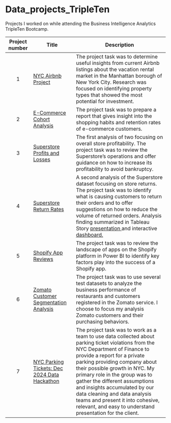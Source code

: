 # Data_projects_TripleTen

Projects I worked on while attending the Business Intelligence Analytics TripleTen Bootcamp.


| Project number | Title | Description |
| :-----------: | ----------- |----------- |
| 1 | [NYC Airbnb Project](https://docs.google.com/spreadsheets/d/1RJXpP5sq4VEvNBJWPpVhWK2vMkSgRY1oYPffN4hywLo/edit?usp=sharing) | The project task was to determine useful insights from current Airbnb listings about the vacation rental market in the Manhattan borough of New York City. Research was focused on identifying property types that showed the most potential for investment. |
| 2 | [E-Commerce Cohort Analysis ](https://docs.google.com/spreadsheets/d/1Zt4jZ3kDbDwjamdXg27JpeNK1POlpxEzIytspTWkBwc/edit?usp=sharing) | The project task was to prepare a report that gives insight into the shopping habits and retention rates of e-commerce customers. |
| 3 | [Superstore Profits and Losses](https://public.tableau.com/views/SuperstoreProfitsLossesDataVisualizationwithTableau/Top2Sub-CategoriesTotalProfitRegion?:language=en-US&:display_count=n&:origin=viz_share_link)| The first analysis of two focusing on overall store profitability. The project task was to review the Superstore’s operations and offer guidance on how to increase its profitability to avoid bankruptcy. 
| 4 | [Superstore Return Rates ](https://public.tableau.com/views/SuperstoreReturnsPt2/3_Presentation?:language=en-US&:sid=&:display_count=n&:origin=viz_share_link) | A second analysis of the Superstore dataset focusing on store returns. The project task was to identify what is causing customers to return their orders and to offer suggestions on how to reduce the volume of returned orders. Analysis finding summarized in Tableau Story [presentation ](https://public.tableau.com/views/SuperstoreReturnsPt2/3_Presentation?:language=en-US&:sid=&:display_count=n&:origin=viz_share_link) and interactive [dashboard. ](https://public.tableau.com/views/MonitoringReturnsDashboard-SuperstoreReturnsPt2/2_MonitoringReturnsDashboard?:language=en-US&:sid=&:display_count=n&:origin=viz_share_link)|
| 5 | [Shopify App Reviews](https://docs.google.com/document/d/1hherBYyonC14Bm6ki2Q8oSm6hnYdzY_phxdUiKx2LjY/edit?usp=sharing) | The project task was to review the landscape of apps on the Shopify platform in Power BI to identify key factors play into the success of a Shopify app.|
| 6 | [Zomato Customer Segmentation Analysis](https://public.tableau.com/views/ZomatoCustomerSegmentationAnalysis/CustomerCohortDashboard?:language=en-US&:display_count=n&:origin=viz_share_link) | The project task was to use several test datasets to analyze the business performance of restaurants and customers registered in the Zomato service. I choose to focus my analysis Zomato customers and their purchasing behaviors.|
| 7 | [NYC Parking Tickets: Dec 2024 Data Hackathon](https://public.tableau.com/views/Final_NYCParkingTickets/NYCParkingTickets?:language=en-US&:display_count=n&:origin=viz_share_link) | The project task was to work as a team to use data collected about parking ticket violations from the NYC Department of Finance to provide a report for a private parking providing company about their possible growth in NYC. My primary role in the group was to gather the different assumptions and insights accumulated by our data cleaning and data analysis teams and present it into cohesive, relevant, and easy to understand presentation for the client. |

